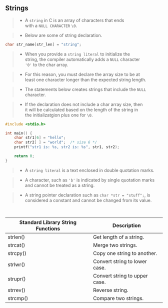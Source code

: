 ## Strings

> - A `string` in C is an array of characters that ends <br />
    with a `NULL CHARACTER` `\0`.

> - Below are some of string declaration.

```c
char str_name[str_len] = "string";
```

> - When you provide a `string literal` to initialize the <br />
    string, the compiler automatically adds a `NULL` character <br />
    `'0'` to the char array.

> - For this reason, you must declare the array size to be at <br />
    least one character longer than the expected string length.

> - The statements below creates strings that include the `NULL` <br />
    character.

> - If the declaration does not include a char array size, then <br />
    it will be calculated based on the length of the string in <br />
    the initializatgion plus one for `\0`.

```c
#include <stdio.h>

int main() {
    char str1[6] = "hello";
    char str2[ ] = "world";  /* size 6 */
    printf("str1 is: %s, str2 is: %s", str1, str2);

    return 0;
}
```

> - A `string literal` is a text enclosed in double quotation marks.

> - A character, such as `'b'` is indicated by single quotation marks <br />
    and cannot be treated as a string.

> - A string pointer declaration such as `char *str = "stuff";`, is <br />
    considered a constant and cannot be changed from its value.

<br />

| Standard Library String Functions | Description |
| --------------------------------- | ----------- |
| strlen() | Get length of a string. |
| strcat() | Merge two strings. |
| strcpy() | Copy one string to another. |
| strlwr() | Convert string to lower case. |
| strupr() | Convert string to upper case. |
| strrev() | Reverse string. |
| strcmp() | Compare two strings. |
